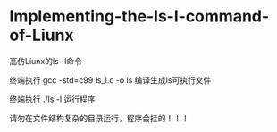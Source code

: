 # Implementing-the-ls-l-command-of-Liunx
高仿Liunx的ls -l命令

终端执行 gcc -std=c99 ls_l.c -o ls 编译生成ls可执行文件

终端执行 ./ls -l 运行程序

请勿在文件结构复杂的目录运行，程序会挂的！！！
